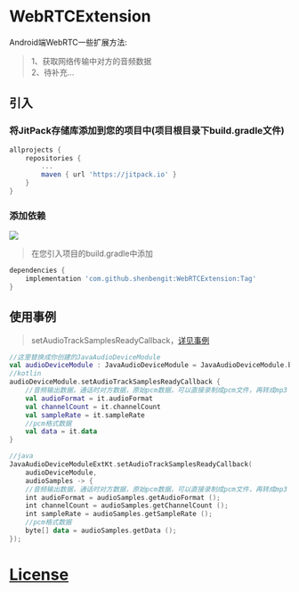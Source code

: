 # WebRTCExtension
Android端WebRTC一些扩展方法:

>1、获取网络传输中对方的音频数据     
>2、待补充...

## 引入
### 将JitPack存储库添加到您的项目中(项目根目录下build.gradle文件)
```gradle
allprojects {
    repositories {
        ...
        maven { url 'https://jitpack.io' }
    }
}
```
### 添加依赖
[![](https://jitpack.io/v/shenbengit/WebRTCExtension.svg)](https://jitpack.io/#shenbengit/WebRTCExtension)
> 在您引入项目的build.gradle中添加
```gradle
dependencies {
    implementation 'com.github.shenbengit:WebRTCExtension:Tag'
}
```
## 使用事例
>setAudioTrackSamplesReadyCallback，[详见事例](https://github.com/shenbengit/WebRTCExtension/blob/7e4e63f3e64f0344fc35022051c410a3cb531ba7/app/src/main/java/com/shencoder/webrtcextensiondemo/WebRTCManager.kt#L51)
```kotlin
//这里替换成你创建的JavaAudioDeviceModule
val audioDeviceModule : JavaAudioDeviceModule = JavaAudioDeviceModule.builder(applicationContext).createAudioDeviceModule()
//kotlin
audioDeviceModule.setAudioTrackSamplesReadyCallback {
    //音频输出数据，通话时对方数据，原始pcm数据，可以直接录制成pcm文件，再转成mp3
    val audioFormat = it.audioFormat
    val channelCount = it.channelCount
    val sampleRate = it.sampleRate
    //pcm格式数据
    val data = it.data
}

//java
JavaAudioDeviceModuleExtKt.setAudioTrackSamplesReadyCallback(
    audioDeviceModule,
    audioSamples -> {
    //音频输出数据，通话时对方数据，原始pcm数据，可以直接录制成pcm文件，再转成mp3
    int audioFormat = audioSamples.getAudioFormat ();
    int channelCount = audioSamples.getChannelCount ();
    int sampleRate = audioSamples.getSampleRate ();
    //pcm格式数据
    byte[] data = audioSamples.getData ();
});
```

# [License](https://github.com/shenbengit/WebRTCExtension/blob/master/LICENSE)
